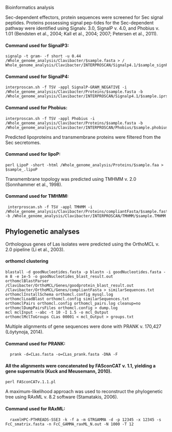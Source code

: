 Bioinformatics analysis

Sec-dependent effectors, protein sequences were screened for Sec signal peptides. Proteins possessing signal pep-tides for the Sec-dependent pathway were identified using Signalv. 3.0, SignalP v. 4.0, and Phobius v. 1.01 (Bendsten et al., 2004; Kall et al., 2004; 2007; Petersen et al., 2011). 

#### Command used for SignalP3:  
    signalp -t gram- -f short -u 0.44 /Whole_genome_analysis/Clavibacter/$sample.fasta > / Whole_genome_analysis/Clavibacter/INTERPROSCAN/Signalp4.1/$sample_signP4_OPR.out

#### Command used for SignalP4:
    interproscan.sh -f TSV -appl SignalP-GRAM_NEGATIVE -i /Whole_genome_analysis/Clavibacter/Proteins/$sample.fasta -b /Whole_genome_analysis/Clavibacter/INTERPROSCAN/Signalp4.1/$sample.iprscan.signalp_4

#### Command used for Phobius:
    interproscan.sh -f TSV -appl Phobius -i /Whole_genome_analysis/Clavibacter/Proteins/$sample.fasta -b /Whole_genome_analysis/Clavibacter/INTERPROSCAN/Phobius/$sample.phobius

Predicted lipoproteins and transmembrane proteins were filtered from the Sec secretomes.

#### Command used for lipoP: 
    perl LipoP -short -html /Whole_genome_analysis/Proteins/$sample.faa > $sample_.lipoP

Transmembrane topology was predicted using TMHMM v. 2.0 (Sonnhammer et al., 1998). 
#### Command used for TMHMM:
     interproscan.sh -f TSV -appl TMHMM -i /Whole_genome_analysis/Clavibacter/Proteins/compliantFasta/$sample.fasta -b /Whole_genome_analysis/Clavibacter/INTERPROSCAN/TMHMM/$sample.TMHMM


## Phylogenetic analyses
Orthologous genes of Las isolates were predicted using the OrthoMCL v. 2.0 pipeline (Li et al., 2003). 

#### orthomcl clustering
    blastall -d goodNucleotides.fasta -p blastn -i goodNucleotides.fasta -m 8 -e 1e-5 -o goodNucleotides_blast_result.out
    orthomclBlastParser /Clavibacter/OrthoMCL/Genes/goodprotein_blast_result.out /Clavibacter/OrthoMCL/Genes/compliantFasta > similarSequences.txt
    orthomclInstallSchema orthomcl.config mysql.log
    orthomclLoadBlast orthomcl.config similarSequences.txt
    orthomclPairs orthomcl.config orthomcl_pairs.log cleanup=no
    orthomclDumpPairsFiles orthomcl.config > dump.log
    mcl mclInput --abc -t 10 -I 1.5 -o mcl_Output
    orthomclMclToGroups CLas 00001 < mcl_Output > groups.txt

Multiple alignments of gene sequences were done with PRANK v. 170,427 (Löytynoja, 2014). 

#### Command used for PRANK: 
      prank -d=CLas.fasta -o=CLas_prank.fasta -DNA -F

#### All the alignments were concatenated by FASconCAT v. 1.1, yielding a gene supermatrix (Kuck and Meusemann, 2010). 
    perl FASconCATv.1.1.pl

A maximum-likelihood approach was used to reconstruct the phylogenetic tree using RAxML v. 8.2 software (Stamatakis, 2006). 
#### Command used for RAxML:
      raxmlHPC-PTHREADS-SSE3 -k -f a -m GTRGAMMA -d -p 12345 -x 12345 -s FcC_smatrix.fasta -n FcC_GAMMA_raxML_N.out -N 1000 -T 12
